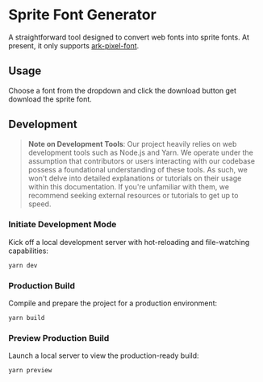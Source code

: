 # Sprite Font Generator

A straightforward tool designed to convert web fonts into sprite fonts. At present, it only supports [ark-pixel-font](https://github.com/TakWolf/ark-pixel-font).
## Usage

Choose a font from the dropdown and click the download button get download the sprite font.

## Development

> **Note on Development Tools**: Our project heavily relies on web development tools such as Node.js and Yarn. We operate under the assumption that contributors or users interacting with our codebase possess a foundational understanding of these tools. As such, we won't delve into detailed explanations or tutorials on their usage within this documentation. If you're unfamiliar with them, we recommend seeking external resources or tutorials to get up to speed.

### Initiate Development Mode

Kick off a local development server with hot-reloading and file-watching capabilities:

```shell
yarn dev
```

### Production Build

Compile and prepare the project for a production environment:

```shell
yarn build
```

### Preview Production Build

Launch a local server to view the production-ready build:

```shell
yarn preview
```